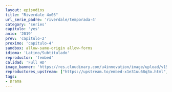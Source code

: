 ```yaml
---
layout: episodios
title: "Riverdale 4x03"
url_serie_padre: 'riverdale/temporada-4'
category: 'series'
capitulo: 'yes'
anio: '2019'
prev: 'capitulo-2'
proximo: 'capitulo-4'
sandbox: allow-same-origin allow-forms
idioma: 'Latino/Subtitulado'
reproductor: 'fembed'
calidad: 'Full HD'
image_banner: 'https://res.cloudinary.com/u4innovation/image/upload/v1565152608/maxresdefault-min_vy9nnj.jpg'
reproductores_upstream: ["https://upstream.to/embed-x1e31uu68q3o.html","Latino","https://upstream.to/embed-cae1wqz15qk1.html","Subtitulado"]
tags:
- Drama
---
```












